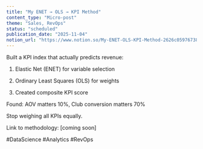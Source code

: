 ```yaml
---
title: "My ENET → OLS → KPI Method"
content_type: "Micro-post"
theme: "Sales, RevOps"
status: "scheduled"
publication_date: "2025-11-04"
notion_url: "https://www.notion.so/My-ENET-OLS-KPI-Method-2626c059767380a8858ae84791ff6696"
---
```


Built a KPI index that actually predicts revenue:

1. Elastic Net (ENET) for variable selection

1. Ordinary Least Squares (OLS) for weights

1. Created composite KPI score

Found: AOV matters 10%, Club conversion matters 70%

Stop weighing all KPIs equally.

Link to methodology: [coming soon]

#DataScience #Analytics #RevOps

